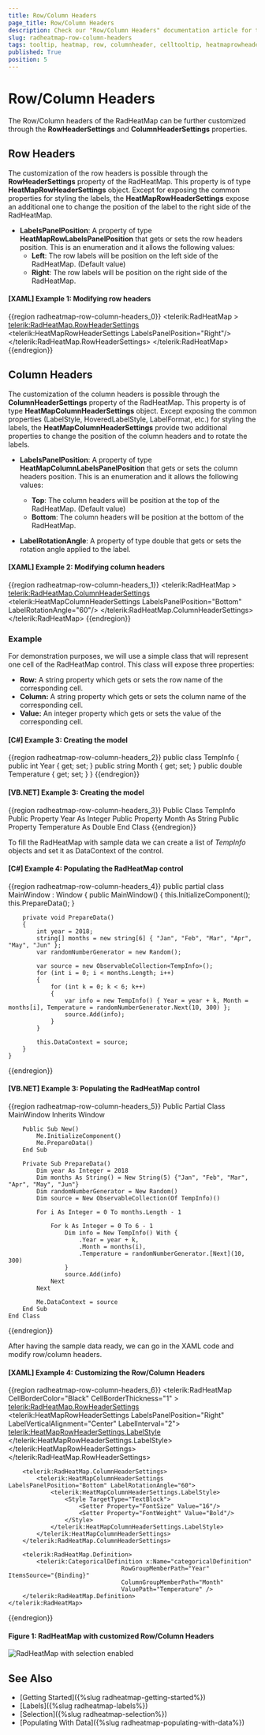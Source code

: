 ```yaml
---
title: Row/Column Headers
page_title: Row/Column Headers
description: Check our "Row/Column Headers" documentation article for the RadHeatMap WPF control.
slug: radheatmap-row-column-headers
tags: tooltip, heatmap, row, columnheader, celltooltip, heatmaprowheadersettings, heatmapcolumnheadersettings
published: True
position: 5
---
```


#  Row/Column Headers

The Row/Column headers of the RadHeatMap can be further customized through  the __RowHeaderSettings__ and __ColumnHeaderSettings__ properties. 

## Row Headers

The customization of the row headers is possible through  the __RowHeaderSettings__ property of the RadHeatMap. This property is of type __HeatMapRowHeaderSettings__ object. Except for exposing the common properties for styling the labels, the __HeatMapRowHeaderSettings__ expose an additional one to change the position of the label to the right side of the RadHeatMap. 

 * __LabelsPanelPosition__: A property of type __HeatMapRowLabelsPanelPosition__ that gets or sets the row headers position. This is an enumeration and it allows the following values:
	* __Left__: The row labels will be position on the left side of the RadHeatMap. (Default value)
	* __Right__: The row labels will be position on the right side of the RadHeatMap.

#### __[XAML] Example 1: Modifying row headers__

{{region radheatmap-row-column-headers_0}}
	<telerik:RadHeatMap >            
		<telerik:RadHeatMap.RowHeaderSettings>
			<telerik:HeatMapRowHeaderSettings LabelsPanelPosition="Right"/>
		</telerik:RadHeatMap.RowHeaderSettings>
	</telerik:RadHeatMap>
{{endregion}}

## Column Headers

The customization of the column headers is possible through the __ColumnHeaderSettings__ property of the RadHeatMap. This property is of type __HeatMapColumnHeaderSettings__ object. Except exposing the common properties (LabelStyle, HoveredLabelStyle, LabelFormat, etc.) for styling the labels, the __HeatMapColumnHeaderSettings__ provide two additional properties to change the position of the column headers and to rotate the labels.

 * __LabelsPanelPosition__: A property of type __HeatMapColumnLabelsPanelPosition__ that gets or sets the column headers position. This is an enumeration and it allows the following values:
	* __Top__: The column headers will be position at the top of the RadHeatMap. (Default value)
	* __Bottom__: The column headers will be position at the bottom of the RadHeatMap.
	
 * __LabelRotationAngle__: A property of type double that gets or sets the rotation angle applied to the label. 

#### __[XAML] Example 2: Modifying column headers__

{{region radheatmap-row-column-headers_1}}
	 <telerik:RadHeatMap >            
		<telerik:RadHeatMap.ColumnHeaderSettings>
			<telerik:HeatMapColumnHeaderSettings LabelsPanelPosition="Bottom" LabelRotationAngle="60"/>
		</telerik:RadHeatMap.ColumnHeaderSettings>
	</telerik:RadHeatMap>
{{endregion}}


### Example

For demonstration purposes, we will use a simple class that will represent one cell of the RadHeatMap control. This class will expose three properties:

 * __Row:__ А string property which gets or sets the row name of the corresponding cell.
 * __Column:__ А string property which gets or sets the column name of the corresponding cell.
 * __Value:__ Аn integer property which gets or sets the value of the corresponding cell.

#### __[C#] Example 3: Creating the model__
{{region radheatmap-row-column-headers_2}}
	public class TempInfo
    {
        public int Year { get; set; }
        public string Month { get; set; }
        public double Temperature { get; set; }
    }
{{endregion}}

#### __[VB.NET] Example 3: Creating the model__
{{region radheatmap-row-column-headers_3}}
    Public Class TempInfo
		Public Property Year As Integer
		Public Property Month As String
		Public Property Temperature As Double
	End Class
{{endregion}}

To fill the RadHeatMap with sample data we can create a list of *TempInfo* objects and set it as DataContext of the control. 

#### __[C#] Example 4: Populating the RadHeatMap control__
{{region radheatmap-row-column-headers_4}}
	public partial class MainWindow : Window
    {
        public MainWindow()
        {
            this.InitializeComponent(); 
			this.PrepareData();
        }
		
		private void PrepareData()
		{
			int year = 2018;
			string[] months = new string[6] { "Jan", "Feb", "Mar", "Apr", "May", "Jun" };
			var randomNumberGenerator = new Random();

			var source = new ObservableCollection<TempInfo>();
			for (int i = 0; i < months.Length; i++)
			{
				for (int k = 0; k < 6; k++)
				{
					var info = new TempInfo() { Year = year + k, Month = months[i], Temperature = randomNumberGenerator.Next(10, 300) };
					source.Add(info);
				}
			}

			this.DataContext = source;
		}
    } 
{{endregion}}

#### __[VB.NET] Example 3: Populating the RadHeatMap control__
{{region radheatmap-row-column-headers_5}}
    Public Partial Class MainWindow
		Inherits Window

		Public Sub New()
			Me.InitializeComponent()
			Me.PrepareData()
		End Sub

		Private Sub PrepareData()
			Dim year As Integer = 2018
			Dim months As String() = New String(5) {"Jan", "Feb", "Mar", "Apr", "May", "Jun"}
			Dim randomNumberGenerator = New Random()
			Dim source = New ObservableCollection(Of TempInfo)()

			For i As Integer = 0 To months.Length - 1

				For k As Integer = 0 To 6 - 1
					Dim info = New TempInfo() With {
						.Year = year + k,
						.Month = months(i),
						.Temperature = randomNumberGenerator.[Next](10, 300)
					}
					source.Add(info)
				Next
			Next

			Me.DataContext = source
		End Sub
	End Class
{{endregion}}

After having the sample data ready, we can go in the XAML code and modify row/column headers.

#### __[XAML] Example 4: Customizing the Row/Column Headers__
{{region radheatmap-row-column-headers_6}}
	<telerik:RadHeatMap CellBorderColor="Black" CellBorderThickness="1" >		
		<telerik:RadHeatMap.RowHeaderSettings>
			<telerik:HeatMapRowHeaderSettings LabelsPanelPosition="Right" LabelVerticalAlignment="Center" LabelInterval="2">
				<telerik:HeatMapRowHeaderSettings.LabelStyle>
					<Style TargetType="TextBlock">
						<Setter Property="Foreground" Value="Red"/>
						<Setter Property="FontSize" Value="16"/>
						<Setter Property="FontWeight" Value="Bold"/>
					</Style>
				</telerik:HeatMapRowHeaderSettings.LabelStyle>
			</telerik:HeatMapRowHeaderSettings>
		</telerik:RadHeatMap.RowHeaderSettings>

		<telerik:RadHeatMap.ColumnHeaderSettings>
			<telerik:HeatMapColumnHeaderSettings LabelsPanelPosition="Bottom" LabelRotationAngle="60">
				<telerik:HeatMapColumnHeaderSettings.LabelStyle>
					<Style TargetType="TextBlock">
						<Setter Property="FontSize" Value="16"/>
						<Setter Property="FontWeight" Value="Bold"/>
					</Style>
				</telerik:HeatMapColumnHeaderSettings.LabelStyle>
			</telerik:HeatMapColumnHeaderSettings>
		</telerik:RadHeatMap.ColumnHeaderSettings>
		
		<telerik:RadHeatMap.Definition>
			<telerik:CategoricalDefinition x:Name="categoricalDefinition" 
									RowGroupMemberPath="Year" ItemsSource="{Binding}"
									ColumnGroupMemberPath="Month" 
									ValuePath="Temperature" />
		</telerik:RadHeatMap.Definition>
	</telerik:RadHeatMap>
{{endregion}}

#### __Figure 1: RadHeatMap with customized Row/Column Headers__

![RadHeatMap with selection enabled](images/radheatmap-row-column-headers_0.PNG)

## See Also
* [Getting Started]({%slug radheatmap-getting-started%})
* [Labels]({%slug radheatmap-labels%})
* [Selection]({%slug radheatmap-selection%})
* [Populating With Data]({%slug radheatmap-populating-with-data%})
